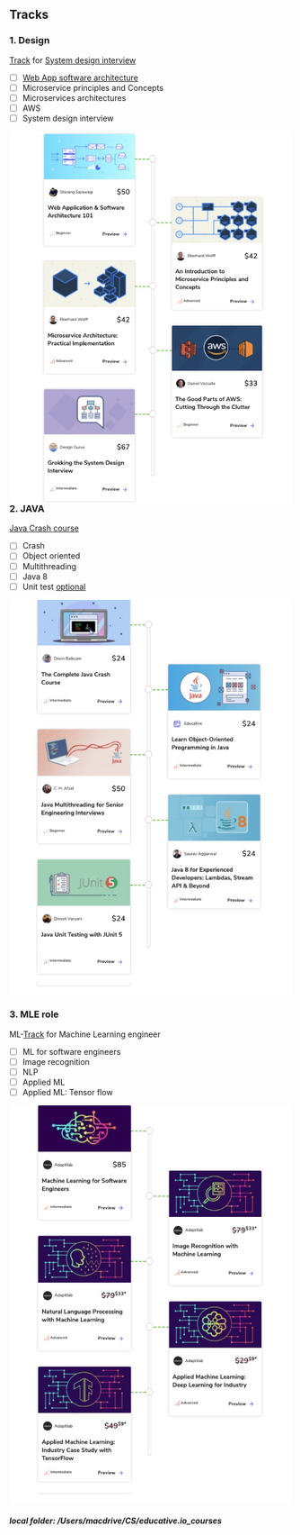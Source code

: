 ## Tracks
### 1. Design 
[Track](https://www.educative.io/track/scalability-system-design-for-developers) for [System design interview](file:///Users/macdrive/CS/Filtered/1.%20Scalability%20&%20System%20Design%20for%20Developers) 
- [ ] [Web App software architecture](https://www.educative.io/courses/web-application-software-architecture-101/qAZ4PlE71YD)
- [ ] Microservice principles and Concepts 
- [ ] Microservices architectures
- [ ] AWS
- [ ] System design interview

<img style="float: right;" src="./images/designtrack.jpg">

### 2. JAVA
[Java Crash course](https://www.educative.io/track/java-for-programmers)
- [ ] Crash 
- [ ] Object oriented
- [ ] Multithreading
- [ ] Java 8
- [ ] Unit test
[optional](https://www.educative.io/track/ace-java-coding-interview)

![Java track](./images/javatrack.jpg)

### 3. MLE role
ML-[Track](https://www.educative.io/track/become-ml-engineer) for Machine Learning engineer
- [ ] ML for software engineers
- [ ] Image recognition
- [ ] NLP
- [ ] Applied ML
- [ ] Applied ML: Tensor flow

![MLE track](./images/mltrack.jpg)

##### local folder: /Users/macdrive/CS/educative.io_courses
